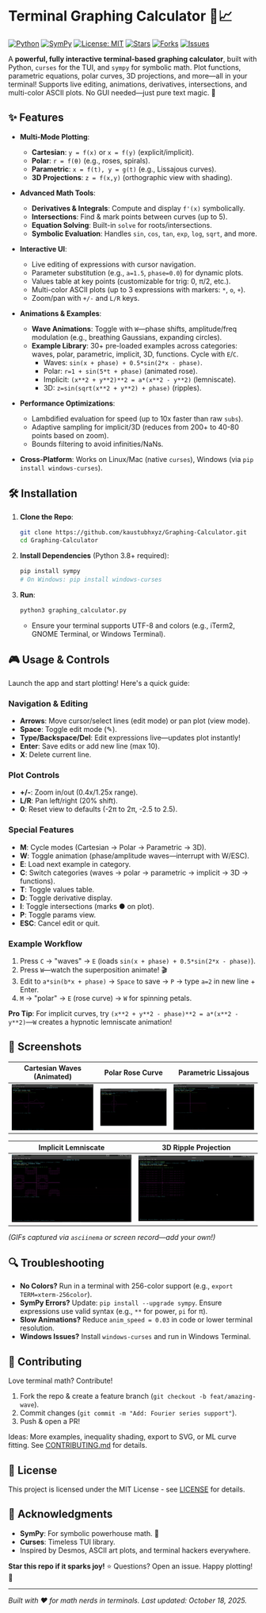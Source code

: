 # Terminal Graphing Calculator 🚀📈

[![Python](https://img.shields.io/badge/Python-3.8%2B-blue?logo=python)](https://www.python.org/downloads/)
[![SymPy](https://img.shields.io/badge/SymPy-1.12%2B-orange?logo=sympy)](https://www.sympy.org/en/index.html)
[![License: MIT](https://img.shields.io/badge/License-MIT-green.svg)](https://opensource.org/licenses/MIT)
[![Stars](https://img.shields.io/github/stars/yourusername/terminal-graphing-calc?style=social)](https://github.com/kaustubhxyz/Graphing-Calculator)
[![Forks](https://img.shields.io/github/forks/yourusername/terminal-graphing-calc?style=social)](https://github.com/kaustubhxyz/Graphing-Calculator)
[![Issues](https://img.shields.io/github/issues/yourusername/terminal-graphing-calc?style=flat)](https://github.com/kaustubhxyz/Graphing-Calculator/issues)

A **powerful, fully interactive terminal-based graphing calculator**, built with Python, `curses` for the TUI, and `sympy` for symbolic math. Plot functions, parametric equations, polar curves, 3D projections, and more—all in your terminal! Supports live editing, animations, derivatives, intersections, and multi-color ASCII plots. No GUI needed—just pure text magic. 🌟

## ✨ Features

- **Multi-Mode Plotting**:
  - **Cartesian**: `y = f(x)` or `x = f(y)` (explicit/implicit).
  - **Polar**: `r = f(θ)` (e.g., roses, spirals).
  - **Parametric**: `x = f(t), y = g(t)` (e.g., Lissajous curves).
  - **3D Projections**: `z = f(x,y)` (orthographic view with shading).

- **Advanced Math Tools**:
  - **Derivatives & Integrals**: Compute and display `f'(x)` symbolically.
  - **Intersections**: Find & mark points between curves (up to 5).
  - **Equation Solving**: Built-in `solve` for roots/intersections.
  - **Symbolic Evaluation**: Handles `sin`, `cos`, `tan`, `exp`, `log`, `sqrt`, and more.

- **Interactive UI**:
  - Live editing of expressions with cursor navigation.
  - Parameter substitution (e.g., `a=1.5`, `phase=0.0`) for dynamic plots.
  - Values table at key points (customizable for trig: 0, π/2, etc.).
  - Multi-color ASCII plots (up to 3 expressions with markers: `*`, `o`, `+`).
  - Zoom/pan with `+/-` and `L/R` keys.

- **Animations & Examples**:
  - **Wave Animations**: Toggle with `W`—phase shifts, amplitude/freq modulation (e.g., breathing Gaussians, expanding circles).
  - **Example Library**: 30+ pre-loaded examples across categories: waves, polar, parametric, implicit, 3D, functions. Cycle with `E`/`C`.
    - Waves: `sin(x + phase) + 0.5*sin(2*x - phase)`.
    - Polar: `r=1 + sin(5*t + phase)` (animated rose).
    - Implicit: `(x**2 + y**2)**2 = a*(x**2 - y**2)` (lemniscate).
    - 3D: `z=sin(sqrt(x**2 + y**2) + phase)` (ripples).

- **Performance Optimizations**:
  - Lambdified evaluation for speed (up to 10x faster than raw `subs`).
  - Adaptive sampling for implicit/3D (reduces from 200+ to 40-80 points based on zoom).
  - Bounds filtering to avoid infinities/NaNs.

- **Cross-Platform**: Works on Linux/Mac (native `curses`), Windows (via `pip install windows-curses`).

## 🛠️ Installation

1. **Clone the Repo**:
   ```bash
   git clone https://github.com/kaustubhxyz/Graphing-Calculator.git
   cd Graphing-Calculator
   ```

2. **Install Dependencies** (Python 3.8+ required):
   ```bash
   pip install sympy
   # On Windows: pip install windows-curses
   ```

3. **Run**:
   ```bash
   python3 graphing_calculator.py
   ```
   - Ensure your terminal supports UTF-8 and colors (e.g., iTerm2, GNOME Terminal, or Windows Terminal).

## 🎮 Usage & Controls

Launch the app and start plotting! Here's a quick guide:

### Navigation & Editing
- **Arrows**: Move cursor/select lines (edit mode) or pan plot (view mode).
- **Space**: Toggle edit mode (✎).
- **Type/Backspace/Del**: Edit expressions live—updates plot instantly!
- **Enter**: Save edits or add new line (max 10).
- **X**: Delete current line.

### Plot Controls
- **+/-**: Zoom in/out (0.4x/1.25x range).
- **L/R**: Pan left/right (20% shift).
- **0**: Reset view to defaults (-2π to 2π, -2.5 to 2.5).

### Special Features
- **M**: Cycle modes (Cartesian → Polar → Parametric → 3D).
- **W**: Toggle animation (phase/amplitude waves—interrupt with W/ESC).
- **E**: Load next example in category.
- **C**: Switch categories (waves → polar → parametric → implicit → 3D → functions).
- **T**: Toggle values table.
- **D**: Toggle derivative display.
- **I**: Toggle intersections (marks ● on plot).
- **P**: Toggle params view.
- **ESC**: Cancel edit or quit.

### Example Workflow
1. Press `C` → "waves" → `E` (loads `sin(x + phase) + 0.5*sin(2*x - phase)`).
2. Press `W`—watch the superposition animate! 🎬
3. Edit to `a*sin(b*x + phase)` → `Space` to save → `P` → type `a=2` in new line + Enter.
4. `M` → "polar" → `E` (rose curve) → `W` for spinning petals.

**Pro Tip**: For implicit curves, try `(x**2 + y**2 - phase)**2 = a*(x**2 - y**2)`—`W` creates a hypnotic lemniscate animation!

## 📱 Screenshots

| Cartesian Waves (Animated) | Polar Rose Curve | Parametric Lissajous |
|--------------------|--------------------|-------------------|
| ![Waves](screenshots/waves.gif) | ![Polar](screenshots/polar_rose.gif) | ![Lissajous](screenshots/lissajous.gif) |

| Implicit Lemniscate | 3D Ripple Projection |
|--------------------|----------------------|
| ![Implicit](screenshots/lemniscate.gif) | ![3D](screenshots/3d_ripple.gif) |

*(GIFs captured via `asciinema` or screen record—add your own!)*

## 🔍 Troubleshooting

- **No Colors?** Run in a terminal with 256-color support (e.g., `export TERM=xterm-256color`).
- **SymPy Errors?** Update: `pip install --upgrade sympy`. Ensure expressions use valid syntax (e.g., `**` for power, `pi` for π).
- **Slow Animations?** Reduce `anim_speed = 0.03` in code or lower terminal resolution.
- **Windows Issues?** Install `windows-curses` and run in Windows Terminal.

## 🤝 Contributing

Love terminal math? Contribute!
1. Fork the repo & create a feature branch (`git checkout -b feat/amazing-wave`).
2. Commit changes (`git commit -m "Add: Fourier series support"`).
3. Push & open a PR!

Ideas: More examples, inequality shading, export to SVG, or ML curve fitting. See [CONTRIBUTING.md](CONTRIBUTING.md) for details.

## 📄 License

This project is licensed under the MIT License - see [LICENSE](LICENSE) for details.

## 🙏 Acknowledgments

- **SymPy**: For symbolic powerhouse math. 🧮
- **Curses**: Timeless TUI library.
- Inspired by Desmos, ASCII art plots, and terminal hackers everywhere.

**Star this repo if it sparks joy!** ⭐ Questions? Open an issue. Happy plotting! 🎉

---

*Built with ❤️ for math nerds in terminals. Last updated: October 18, 2025.*
